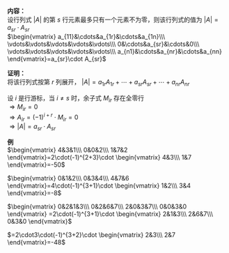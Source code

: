 **内容：**  
设行列式 $|A|$ 的第 $s$ 行元素最多只有一个元素不为零，则该行列式的值为 $|A|=a_{sr}\cdot A_{sr}$   
 $\begin{vmatrix}  
a_{11}&\cdots&a_{1r}&\cdots&a_{1n}\\\   
\vdots&\vdots&\vdots&\vdots&\vdots\\\   
0&\cdots&a_{sr}&\cdots&0\\\   
\vdots&\vdots&\vdots&\vdots&\vdots\\\   
a_{n1}&\cdots&a_{nr}&\cdots&a_{nn}  
\end{vmatrix}=a_{sr}\cdot A_{sr}$   
  
**证明：**  
将该行列式按第 $r$ 列展开， $|A|=a_{1r}A_{1r}+\cdots+a_{sr}A_{sr}+\cdots+a_{nr}A_{nr}$   
  
设 $i$ 是行游标，当 $i\neq s$ 时，余子式 $M_{ir}$ 存在全零行  
 $\Rightarrow M_{ir}=0$   
 $\Rightarrow A_{ir}=(-1)^{i+r}\cdot M_{ir}=0$   
 $\Rightarrow|A|=a_{sr}\cdot A_{sr}$   
  
**例**  
 $\begin{vmatrix}  
4&3&1\\\   
0&0&2\\\   
1&7&2  
\end{vmatrix}=2\cdot(-1)^{2+3}\cdot  
\begin{vmatrix}  
4&3\\\   
1&7  
\end{vmatrix}=-50$   
  
 $\begin{vmatrix}  
0&1&2\\\   
0&3&4\\\   
4&7&6  
\end{vmatrix}=4\cdot(-1)^{3+1}\cdot  
\begin{vmatrix}  
1&2\\\   
3&4  
\end{vmatrix}=-8$   
  
 $\begin{vmatrix}  
0&2&1&3\\\   
0&2&6&7\\\   
2&0&3&7\\\   
0&0&3&0  
\end{vmatrix}  
=2\cdot(-1)^{3+1}\cdot  
\begin{vmatrix}  
2&1&3\\\   
2&6&7\\\   
0&3&0  
\end{vmatrix}$   
  
 $=2\cdot3\cdot(-1)^{3+2}\cdot  
\begin{vmatrix}  
2&3\\\   
2&7  
\end{vmatrix}=-48$   
